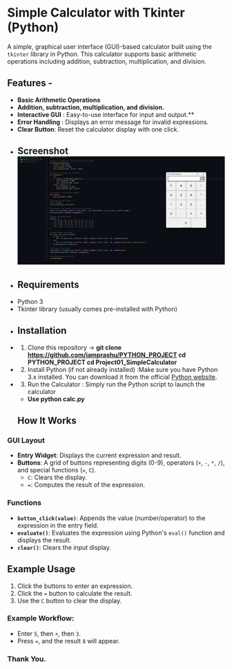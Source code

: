# Simple Calculator with Tkinter (Python) 
A simple, graphical user interface (GUI)-based calculator built using the `tkinter` library in Python. 
This calculator supports basic arithmetic operations including addition, subtraction, multiplication, and division. 
## Features - 
- **Basic Arithmetic Operations**
- **Addition, subtraction, multiplication, and division.**
- **Interactive GUI** : Easy-to-use interface for input and output.**
- **Error Handling** : Displays an error message for invalid expressions.
- **Clear Button**: Reset the calculator display with one click. 
- ## Screenshot ![Calculator Screenshot](Project-Screenshots/image.png) 
- ## Requirements 
- Python 3 
- Tkinter library (usually comes pre-installed with Python) 
- ## Installation ### 
- 1. Clone this repository -> **git clone https://github.com/iamprashu/PYTHON_PROJECT cd PYTHON_PROJECT cd Project01_SimpleCalculator**
- 2. Install Python (if not already installed) :Make sure you have Python 3.x installed. You can download it from the official [Python website](https://www.python.org/downloads/).
- 3. Run the Calculator : Simply run the Python script to launch the calculator 
	- **Use python calc.py** 
	## How It Works

### GUI Layout

-   **Entry Widget**: Displays the current expression and result.
-   **Buttons**: A grid of buttons representing digits (0-9), operators (`+`, `-`, `*`, `/`), and special functions (`=`, `C`).
    -   `C`: Clears the display.
    -   `=`: Computes the result of the expression.

### Functions

-   **`button_click(value)`**: Appends the value (number/operator) to the expression in the entry field.
-   **`evaluate()`**: Evaluates the expression using Python's `eval()` function and displays the result.
-   **`clear()`**: Clears the input display.

## Example Usage

1.  Click the buttons to enter an expression.
2.  Click the `=` button to calculate the result.
3.  Use the `C` button to clear the display.

### Example Workflow:

-   Enter `5`, then `+`, then `3`.
-   Press `=`, and the result `8` will appear. 

### Thank You.